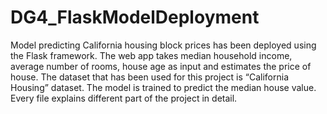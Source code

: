 # DG4_FlaskModelDeployment

Model predicting California housing block prices has been deployed using the Flask framework. The web app takes median household income, average number of rooms, house age as input and estimates the price of house. The dataset that has been used for this project is “California Housing” dataset. The model is trained to predict the median house value. Every file explains different part of the project in detail.
